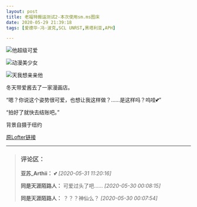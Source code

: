```yaml
---
layout: post
title: 老福特搬运测试2-本次使用sm.ms图床
date: 2020-05-29 21:39:18
tags: [爱德华·冯·波克,SCL UNRST,黑塔利亚,APH]

---
```

![他超级可爱](https://i.loli.net/2020/06/08/KavNo2zBeu7Wcpn.jpg)

![动漫美少女](https://i.loli.net/2020/06/08/RF4PxGfASYb97Wo.jpg)

![天我想亲亲他](https://i.loli.net/2020/06/08/9TJprLsMkOEvSih.jpg)


冬天带爱酱去了一家漫画店。

“嗯？你说这个姿势很可爱，也想让我这样做？……是这样吗？呜哇💕”

“拍好了就快去结账吧。”

背景自摄于纽约


[原Lofter链接](https://arthliams.lofter.com/post/211e06_1c97f89b4)


---
> ### 评论区：
>**亚苏_Arthii：** 💕  *[2020-05-31 11:20:16]*
>
>**同是天涯陌路人：** 可爱过头了吧……  *[2020-05-30 00:08:15]*
>
>**同是天涯陌路人：** ？？？神仙么？  *[2020-05-30 00:07:54]*
>
>
